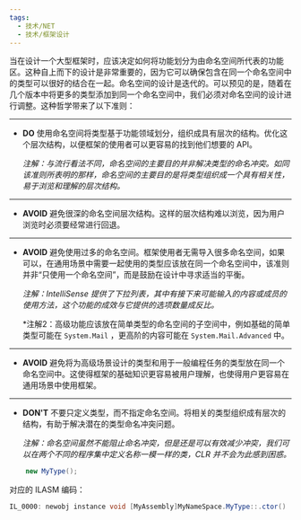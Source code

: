 ```yaml
---
tags:
  - 技术/NET
  - 技术/框架设计
---
```

当在设计一个大型框架时，应该决定如何将功能划分为由命名空间所代表的功能区。这种自上而下的设计是非常重要的，因为它可以确保包含在同一个命名空间中的类型可以很好的结合在一起。命名空间的设计是迭代的。可以预见的是，随着在几个版本中将更多的类型添加到同一个命名空间中，我们必须对命名空间的设计进行调整。这种哲学带来了以下准则：

---

- **DO** 使用命名空间将类型基于功能领域划分，组织成具有层次的结构。优化这个层次结构，以便框架的使用者可以更容易的找到他们想要的 API。

	*注解：与流行看法不同，命名空间的主要目的并非解决类型的命名冲突。如同该准则所表明的那样，命名空间的主要目的是将类型组织成一个具有相关性，易于浏览和理解的层次结构。*

---

- **AVOID**  避免很深的命名空间层次结构。这样的层次结构难以浏览，因为用户浏览时必须要经常进行回退。

---

- **AVOID** 避免使用过多的命名空间。框架使用者无需导入很多命名空间，如果可以，在通用场景中需要一起使用的类型应该放在同一个命名空间中，该准则并非“只使用一个命名空间”，而是鼓励在设计中寻求适当的平衡。

	*注解：IntelliSense 提供了下拉列表，其中有接下来可能输入的内容或成员的使用方法，这个功能的成效与它提供的选项数量成反比。*

	*注解2：高级功能应该放在简单类型的命名空间的子空间中，例如基础的简单类型可能在 `System.Mail` ，更高阶的内容可能在 `System.Mail.Advanced` 中。

---

- **AVOID** 避免将为高级场景设计的类型和用于一般编程任务的类型放在同一个命名空间中。这使得框架的基础知识更容易被用户理解，也使得用户更容易在通用场景中使用框架。

---

- **DON'T**  不要只定义类型，而不指定命名空间。将相关的类型组织成有层次的结构，有助于解决潜在的类型命名冲突问题。

	*注解：命名空间虽然不能阻止命名冲突，但是还是可以有效减少冲突，我们可以在两个不同的程序集中定义名称一模一样的类，CLR 并不会为此感到困惑。*

```C#
	new MyType();
```

对应的 ILASM 编码：
```C#
IL_0000: newobj instance void [MyAssembly]MyNameSpace.MyType::.ctor()
```

